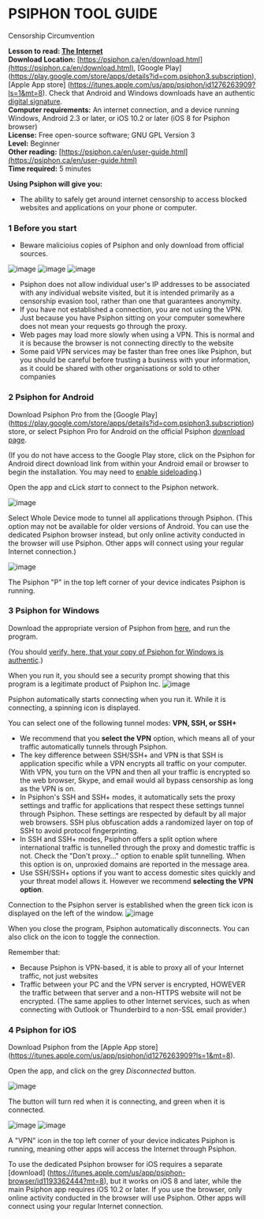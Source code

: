 [Title]: # ()
[Order]: # (0)

# PSIPHON TOOL GUIDE

Censorship Circumvention 

**Lesson to read: [The Internet](umbrella://lesson/the-internet)**  
**Download Location:** [https://psiphon.ca/en/download.html](https://psiphon.ca/en/download.html), [Google Play] (https://play.google.com/store/apps/details?id=com.psiphon3.subscription), [Apple App store] (https://itunes.apple.com/us/app/psiphon/id1276263909?ls=1&mt=8). Check that Android and Windows downloads have an authentic [digital signature](https://psiphon.ca/en/faq.html#verify-psiphon-authentic-toc-collapse).    
**Computer requirements:** An internet connection, and a device running Windows, Android 2.3 or later, or iOS 10.2 or later (iOS 8 for Psiphon browser)    
**License:** Free open-source software; GNU GPL Version 3  
**Level:** Beginner  
**Other reading:** [https://psiphon.ca/en/user-guide.html](https://psiphon.ca/en/user-guide.html)  
**Time required:** 5 minutes

**Using Psiphon will give you:**  
- The ability to safely get around internet censorship to access blocked websites and applications on your phone or computer.

### 1 Before you start 

- Beware malicioius copies of Psiphon and only download from official sources.

![image](tool_psiphon10.png)
![image](tool_psiphon11.png)
![image](tool_psiphon12.png)

- Psiphon does not allow individual user's IP addresses to be associated with any individual website visited, but it is intended primarily as a censorship evasion tool, rather than one that guarantees anonymity.
- If you have not established a connection, you are not using the VPN. Just because you have Psiphon sitting on your computer somewhere does not mean your requests go through the proxy.  
- Web pages may load more slowly when using a VPN. This is normal and it is because the browser is not connecting directly to the website  
- Some paid VPN services may be faster than free ones like Psiphon, but you should be careful before trusting a business with your information, as it could be shared with other organisations or sold to other companies

### 2 Psiphon for Android

Download Psiphon Pro from the [Google Play] (https://play.google.com/store/apps/details?id=com.psiphon3.subscription) store, or select Psiphon Pro for Android on the official Psiphon [download page](https://psiphon.ca/en/download.html?10Years). 

(If you do not have access to the Google Play store, click on the Psiphon for Android direct download link from within your Android email or browser to begin the installation. You may need to [enable sideloading](https://psiphon.ca/en/faq.html#android-enable-sideloading).)

Open the app and cLick *start* to connect to the Psiphon network. 

![image](tool_psiphon5.png)

Select Whole Device mode to tunnel all applications through Psiphon. (This option may not be available for older versions of Android. You can use the dedicated Psiphon browser instead, but only online activity conducted in the browser will use Psiphon. Other apps will connect using your regular Internet connection.)  

![image](tool_psiphon6.png)

The Psiphon "P" in the top left corner of your device indicates Psiphon is running.

### 3 Psiphon for Windows

Download the appropriate version of Psiphon from [here](https://psiphon.ca/en/download.html), and run the program. 

(You should [verify, here, that your copy of Psiphon for Windows is authentic](https://psiphon.ca/en/faq.html#authentic-windows).)

When you run it, you should see a security prompt showing that this program is a legitimate product of Psiphon Inc.
![image](tool_psiphon3.png)

Psiphon automatically starts connecting when you run it. While it is connecting, a spinning icon is displayed. 

You can select one of the following tunnel modes: **VPN, SSH, or SSH+** 

- We recommend that you **select the VPN** option, which means all of your traffic automatically tunnels through Psiphon.  
- The key difference between SSH/SSH+ and VPN is that SSH is application specific while a VPN encrypts all traffic on your computer. With VPN, you turn on the VPN and then all your traffic is encrypted so the web browser, Skype, and email would all bypass censorship as long as the VPN is on.  
- In Psiphon's SSH and SSH+ modes, it automatically sets the proxy settings and traffic for applications that respect these settings tunnel through Psiphon. These settings are respected by default by all major web browsers. SSH plus obfuscation adds a randomized layer on top of SSH to avoid protocol fingerprinting.   
- In SSH and SSH+ modes, Psiphon offers a split option where international traffic is tunnelled through the proxy and domestic traffic is not. Check the "Don't proxy..." option to enable split tunnelling. When this option is on, unproxied domains are reported in the message area.   
- Use SSH/SSH+ options if you want to access domestic sites quickly and your threat model allows it. However we recommend **selecting the VPN option**.

Connection to the Psiphon server is established when the green tick icon is displayed on the left of the window. 
![image](tool_psiphon4.png)

When you close the program, Psiphon automatically disconnects. You can also click on the icon to toggle the connection.

Remember that:  
- Because Psiphon is VPN-based, it is able to proxy all of your Internet traffic, not just websites  
- Traffic between your PC and the VPN server is encrypted, HOWEVER the traffic between that server and a non-HTTPS website will not be encrypted. (The same applies to other Internet services, such as when connecting with Outlook or Thunderbird to a non-SSL email provider.)  


### 4 Psiphon for iOS

Download Psiphon from the [Apple App store] (https://itunes.apple.com/us/app/psiphon/id1276263909?ls=1&mt=8). 

Open the app, and click on the grey *Disconnected* button. 

![image](tool_psiphon7.png)

The button will turn red when it is connecting, and green when it is connected. 

![image](tool_psiphon8.png) ![image](tool_psiphon9.png)

A "VPN" icon in the top left corner of your device indicates Psiphon is running, meaning other apps will access the Internet through Psiphon.

To use the dedicated Psiphon browser for iOS requires a separate [download] (https://itunes.apple.com/us/app/psiphon-browser/id1193362444?mt=8), but it works on iOS 8 and later, while the main Psiphon app requires iOS 10.2 or later. If you use the browser, only online activity conducted in the browser will use Psiphon. Other apps will connect using your regular Internet connection.


